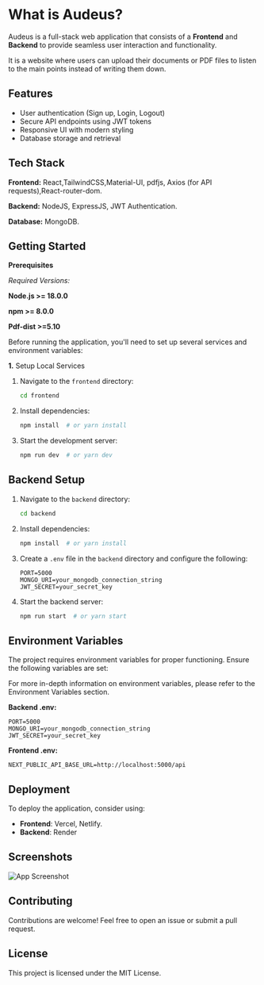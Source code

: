 
# What is Audeus?

Audeus is a full-stack web application that consists of a **Frontend** and **Backend** to provide seamless user interaction and functionality. 

It is a website where users can upload their documents or PDF files to listen to the main points instead of writing them down.


## Features

- User authentication (Sign up, Login, Logout)
- Secure API endpoints using JWT tokens
- Responsive UI with modern styling
- Database storage and retrieval


## Tech Stack

**Frontend:** React,TailwindCSS,Material-UI, 
pdfjs, Axios (for API requests),React-router-dom.

**Backend:** NodeJS, ExpressJS, JWT Authentication.

**Database:** MongoDB.


## Getting Started

**Prerequisites**

*Required Versions:*

**Node.js >= 18.0.0**

**npm >= 8.0.0**

**Pdf-dist >=5.10**

Before running the application, you'll need to set up several services and environment variables:




**1.** Setup Local Services

1. Navigate to the `frontend` directory:
   ```sh
   cd frontend
   ```
2. Install dependencies:
   ```sh
   npm install  # or yarn install
   ```
3. Start the development server:
   ```sh
   npm run dev  # or yarn dev
   ```

## Backend Setup
1. Navigate to the `backend` directory:
   ```sh
   cd backend
   ```
2. Install dependencies:
   ```sh
   npm install  # or yarn install
   ```
3. Create a `.env` file in the `backend` directory and configure the following:
   ```env
   PORT=5000
   MONGO_URI=your_mongodb_connection_string
   JWT_SECRET=your_secret_key
   ```
4. Start the backend server:
   ```sh
   npm run start  # or yarn start
   ```

## Environment Variables
The project requires environment variables for proper functioning. Ensure the following variables are set:


For more in-depth information on environment variables, please refer to the Environment Variables section.


**Backend .env:**
```env
PORT=5000
MONGO_URI=your_mongodb_connection_string
JWT_SECRET=your_secret_key
```

**Frontend .env:**
```env
NEXT_PUBLIC_API_BASE_URL=http://localhost:5000/api
```
## Deployment

To deploy the application, consider using:
- **Frontend**: Vercel, Netlify.
- **Backend**: Render


## Screenshots

![App Screenshot](https://postimg.cc/G8VdKdN4)

 
## Contributing

Contributions are welcome! Feel free to open an issue or submit a pull request.


## License

This project is licensed under the MIT License.

